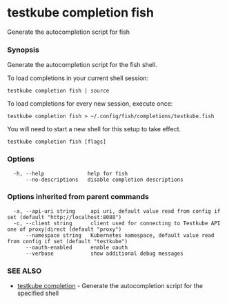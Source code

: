 # testkube completion fish

Generate the autocompletion script for fish

### Synopsis

Generate the autocompletion script for the fish shell.

To load completions in your current shell session:

	testkube completion fish | source

To load completions for every new session, execute once:

	testkube completion fish > ~/.config/fish/completions/testkube.fish

You will need to start a new shell for this setup to take effect.


```
testkube completion fish [flags]
```

### Options

```
  -h, --help              help for fish
      --no-descriptions   disable completion descriptions
```

### Options inherited from parent commands

```
  -a, --api-uri string     api uri, default value read from config if set (default "http://localhost:8088")
  -c, --client string      client used for connecting to Testkube API one of proxy|direct (default "proxy")
      --namespace string   Kubernetes namespace, default value read from config if set (default "testkube")
      --oauth-enabled      enable oauth
      --verbose            show additional debug messages
```

### SEE ALSO

* [testkube completion](testkube_completion.md)	 - Generate the autocompletion script for the specified shell

